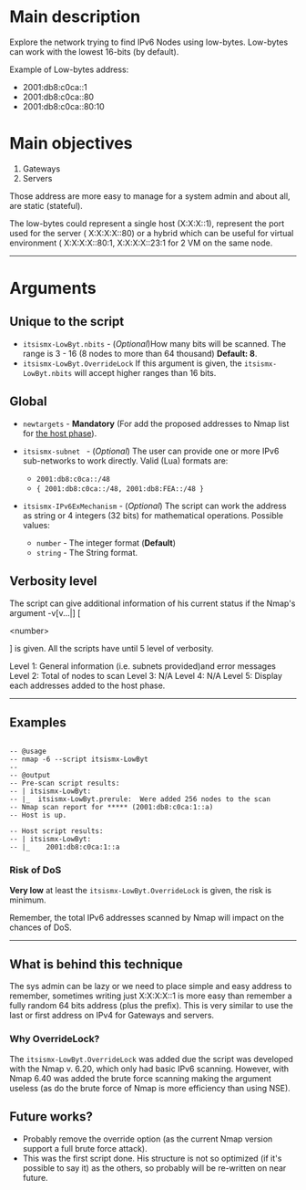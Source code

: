 # Main description #

Explore the network trying to find  IPv6 Nodes using low-bytes.
Low-bytes can work with the lowest 16-bits (by default).

Example of Low-bytes address:
  * 2001:db8:c0ca::1
  * 2001:db8:c0ca::80
  * 2001:db8:c0ca::80:10



# Main objectives #

  1. Gateways
  1. Servers

Those address are more easy to manage for a system admin and about all, are static (stateful).

The low-bytes could represent a single host (X:X:X::1), represent the port used for the server ( X:X:X:X::80) or a hybrid which can be useful for virtual environment ( X:X:X:X::80:1, X:X:X:X::23:1 for 2 VM on the same node.


---


# Arguments #

## Unique to the script ##

  * `itsismx-LowByt.nbits` - (_Optional_)How many bits will be scanned. The range is  3 - 16 (8 nodes to more than 64 thousand) **Default: 8**.
  * `itsismx-LowByt.OverrideLock` If this argument is given, the `itsismx-LowByt.nbits` will accept higher ranges than 16 bits.

## Global ##

  * ` newtargets ` - **Mandatory** (For add the proposed addresses to Nmap list for [the host phase](http://nmap.org/book/nmap-phases.html)).

  * `itsismx-subnet `  - (_Optional_) The user can provide one or more IPv6 sub-networks to work directly. Valid (Lua) formats are:
    * `2001:db8:c0ca::/48`
    * ` { 2001:db8:c0ca::/48, 2001:db8:FEA::/48 } `

  * ` itsismx-IPv6ExMechanism ` - (_Optional_) The script can work the address as string or  4 integers (32 bits)  for mathematical operations. Possible values:
    * `number` - The integer format (**Default**)
    * `string` - The String format.

## Verbosity level ##

The script can give additional information of his current status if the Nmap's argument -v[v...|] [

&lt;number&gt;

]  is given.  All the scripts have until 5 level of verbosity.

Level 1: General information (i.e. subnets provided)and error messages
Level 2: Total of nodes to scan
Level 3: N/A
Level 4: N/A
Level 5: Display each addresses added to the host phase.



---


## Examples ##

```

-- @usage
-- nmap -6 --script itsismx-LowByt
--
-- @output
-- Pre-scan script results:
-- | itsismx-LowByt:
-- |_  itsismx-LowByt.prerule:  Were added 256 nodes to the scan
-- Nmap scan report for ***** (2001:db8:c0ca:1::a)
-- Host is up.

-- Host script results:
-- | itsismx-LowByt:
-- |_    2001:db8:c0ca:1::a

```
### Risk of DoS ###

**Very low** at least the `itsismx-LowByt.OverrideLock` is given, the risk is minimum.

Remember, the total IPv6 addresses scanned by Nmap will impact on the chances of DoS.


---


## What is behind this technique ##

The sys admin can be lazy or we need to place simple and easy address to remember, sometimes writing just X:X:X:X::1 is more easy than remember a fully random 64 bits address (plus the prefix).  This is very similar to use the last or first address on IPv4 for Gateways and servers.

### Why OverrideLock? ###
The   `itsismx-LowByt.OverrideLock` was added due the script was developed with the Nmap v. 6.20, which only had basic IPv6 scanning. However, with Nmap 6.40 was added the  brute force scanning making the argument useless (as do the brute force of Nmap is more efficiency than using NSE).

## Future works? ##

  * Probably remove the override option (as the current Nmap version support a full brute force attack).
  * This was the first script done. His structure is not so optimized (if it's possible to  say it) as the others, so probably will be re-written on near future.